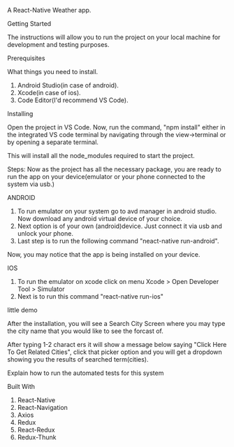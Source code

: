 
A React-Native Weather app.

Getting Started

The instructions will allow you to run the project on your local machine for development and testing purposes.

Prerequisites

What things you need to install.

1. Android Studio(in case of android).
2. Xcode(in case of ios).
3. Code Editor(I'd recommend VS Code).

Installing

Open the project in VS Code. Now, run the command,
 "npm install"
  either in the integrated VS code terminal by navigating through the view->terminal or by opening a separate terminal.

This will install all the node_modules required to start the project.

Steps:
Now as the project has all the necessary package, you are ready to run the app on your device(emulator or your phone connected to the system via usb.)

ANDROID
1. To run emulator on your system go to avd manager in android studio. Now download any android virtual device of your choice.
2. Next option is of your own (android)device. Just connect it via usb and unlock your phone.
3. Last step is to run the following command "neact-native run-android".

Now, you may notice that the app is being installed on your device.

IOS
1. To run the emulator on xcode click on menu Xcode > Open Developer Tool > Simulator
2. Next is to run this command "react-native run-ios"

little demo

After the installation, you will see a Search City Screen where you may type the city name that you would like to see the forcast of.

After typing 1-2 charact ers it will show a message below saying "Click Here To Get Related Cities", click that picker option and you will get a dropdown showing you the results of searched term(cities). 

Explain how to run the automated tests for this system

Built With
1. React-Native
2. React-Navigation
3. Axios
4. Redux
5. React-Redux
6. Redux-Thunk
